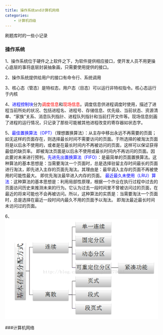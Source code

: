 ```yaml
---
title: 操作系统and计算机网络
categories:
	- 计算机四级
---
```

刷题库时的一些小记录


### 操作系统
1、操作系统位于硬件之上软件之下，为软件提供相应接口，使开发人员不用更操心底层的事将底层封装抽象画，只需要使用提供的接口。

2、操作系统提供给用户的接口有命令行、系统调用

3、核心态（管态）是特权态，用户态（目态）可以运行非特权指令。核心态运行于内核

4、<font color=#0000FF>进程控制块</font>分为<font color=#FF0000>调度信息</font>和<font color=#FF0000>现场信息</font>。调度信息供进程调度时使用，描述了进程当前所处的状况、包括进程名、进程号、存储信息、优先级、当前状态、资源清单、“家族”关系、消息队列指针、进程队列指针和当前打开文件等。现场信息刻画了进程的运行情况，只记录了那些可能被其他进程改变的寄存器如状态字。

<!-- more -->

5、<font color=#0000FF>最佳置换算法（OPT）</font>（理想置换算法）：从主存中移出永远不再需要的页面；如无这样的页面存在，则选择最长时间不需要访问的页面。于所选择的被淘汰页面将是以后永不使用的，或者是在最长时间内不再被访问的页面，这样可以保证获得最低的缺页率。 即被淘汰页面是以后永不使用或最长时间内不再访问的页面。因此要对未来进行预判。<font color=#0000FF>先进先出置换算法（FIFO）</font>：是最简单的页面置换算法。这种算法的基本思想是：当需要淘汰一个页面时，总是选择驻留主存时间最长的页面进行淘汰，即先进入主存的页面先淘汰。其理由是：最早调入主存的页面不再被使用的可能性最大。 即优先淘汰最早进入内存的页面。 <font color=#0000FF>最近最久未使用（LRU）算法</font>：这种算法的基本思想是：利用局部性原理，根据一个作业在执行过程中过去的页面访问历史来推测未来的行为。它认为过去一段时间里不曾被访问过的页面，在最近的将来可能也不会再被访问。所以，这种算法的实质是：当需要淘汰一个页面时，总是选择在最近一段时间内最久不用的页面予以淘汰。 即淘汰最近最长时间未访问过的页面。

6、![存储管理方式](../../images/cunchu.png)

###计算机网络

